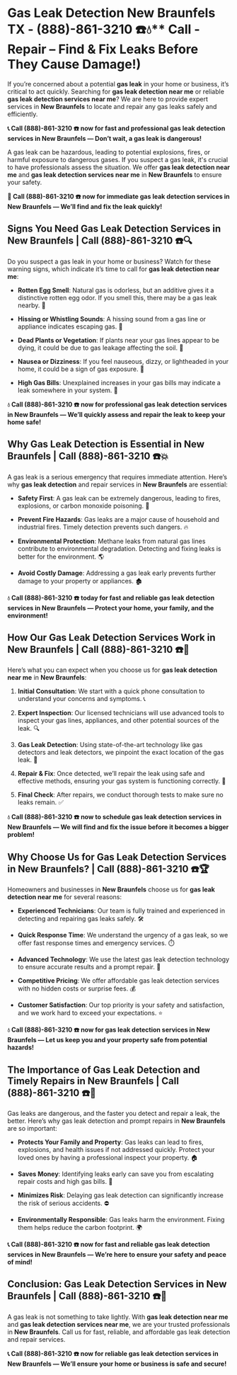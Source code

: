# Gas Leak Detection New Braunfels TX - (888)-861-3210 ☎️💧** Call - Repair – Find & Fix Leaks Before They Cause Damage!)

If you’re concerned about a potential **gas leak** in your home or business, it’s critical to act quickly. Searching for **gas leak detection near me** or reliable **gas leak detection services near me**? We are here to provide expert services in **New Braunfels** to locate and repair any gas leaks safely and efficiently.

**📞 Call (888)-861-3210 ☎️ now for fast and professional gas leak detection services in New Braunfels — Don’t wait, a gas leak is dangerous!**

A gas leak can be hazardous, leading to potential explosions, fires, or harmful exposure to dangerous gases. If you suspect a gas leak, it's crucial to have professionals assess the situation. We offer **gas leak detection near me** and **gas leak detection services near me** in **New Braunfels** to ensure your safety.

**🚨 Call (888)-861-3210 ☎️ now for immediate gas leak detection services in New Braunfels — We’ll find and fix the leak quickly!**

## **Signs You Need Gas Leak Detection Services in New Braunfels | Call (888)-861-3210 ☎️🔍**

Do you suspect a gas leak in your home or business? Watch for these warning signs, which indicate it’s time to call for **gas leak detection near me**:

- **Rotten Egg Smell**: Natural gas is odorless, but an additive gives it a distinctive rotten egg odor. If you smell this, there may be a gas leak nearby. 💨
- **Hissing or Whistling Sounds**: A hissing sound from a gas line or appliance indicates escaping gas. 📣
- **Dead Plants or Vegetation**: If plants near your gas lines appear to be dying, it could be due to gas leakage affecting the soil. 🌱
- **Nausea or Dizziness**: If you feel nauseous, dizzy, or lightheaded in your home, it could be a sign of gas exposure. 🤢
- **High Gas Bills**: Unexplained increases in your gas bills may indicate a leak somewhere in your system. 💸

**💧 Call (888)-861-3210 ☎️ now for professional gas leak detection services in New Braunfels — We’ll quickly assess and repair the leak to keep your home safe!**

## **Why Gas Leak Detection is Essential in New Braunfels | Call (888)-861-3210 ☎️💥**

A gas leak is a serious emergency that requires immediate attention. Here’s why **gas leak detection** and repair services in **New Braunfels** are essential:

- **Safety First**: A gas leak can be extremely dangerous, leading to fires, explosions, or carbon monoxide poisoning. 🛑
- **Prevent Fire Hazards**: Gas leaks are a major cause of household and industrial fires. Timely detection prevents such dangers. 🔥
- **Environmental Protection**: Methane leaks from natural gas lines contribute to environmental degradation. Detecting and fixing leaks is better for the environment. 🌎
- **Avoid Costly Damage**: Addressing a gas leak early prevents further damage to your property or appliances. 🏚️

**💧 Call (888)-861-3210 ☎️ today for fast and reliable gas leak detection services in New Braunfels — Protect your home, your family, and the environment!**

## **How Our Gas Leak Detection Services Work in New Braunfels | Call (888)-861-3210 ☎️🔧**

Here’s what you can expect when you choose us for **gas leak detection near me** in **New Braunfels**:

1. **Initial Consultation**: We start with a quick phone consultation to understand your concerns and symptoms. 📞
2. **Expert Inspection**: Our licensed technicians will use advanced tools to inspect your gas lines, appliances, and other potential sources of the leak. 🔍
3. **Gas Leak Detection**: Using state-of-the-art technology like gas detectors and leak detectors, we pinpoint the exact location of the gas leak. 🔬
4. **Repair & Fix**: Once detected, we’ll repair the leak using safe and effective methods, ensuring your gas system is functioning correctly. 🔧
5. **Final Check**: After repairs, we conduct thorough tests to make sure no leaks remain. ✅

**💧 Call (888)-861-3210 ☎️ now to schedule gas leak detection services in New Braunfels — We will find and fix the issue before it becomes a bigger problem!**

## **Why Choose Us for Gas Leak Detection Services in New Braunfels? | Call (888)-861-3210 ☎️🏆**

Homeowners and businesses in **New Braunfels** choose us for **gas leak detection near me** for several reasons:

- **Experienced Technicians**: Our team is fully trained and experienced in detecting and repairing gas leaks safely. 🛠️
- **Quick Response Time**: We understand the urgency of a gas leak, so we offer fast response times and emergency services. ⏱️
- **Advanced Technology**: We use the latest gas leak detection technology to ensure accurate results and a prompt repair. 🧪
- **Competitive Pricing**: We offer affordable gas leak detection services with no hidden costs or surprise fees. 💰
- **Customer Satisfaction**: Our top priority is your safety and satisfaction, and we work hard to exceed your expectations. ⭐

**💧 Call (888)-861-3210 ☎️ now for gas leak detection services in New Braunfels — Let us keep you and your property safe from potential hazards!**

## **The Importance of Gas Leak Detection and Timely Repairs in New Braunfels | Call (888)-861-3210 ☎️🚨**

Gas leaks are dangerous, and the faster you detect and repair a leak, the better. Here’s why gas leak detection and prompt repairs in **New Braunfels** are so important:

- **Protects Your Family and Property**: Gas leaks can lead to fires, explosions, and health issues if not addressed quickly. Protect your loved ones by having a professional inspect your property. 🏠
- **Saves Money**: Identifying leaks early can save you from escalating repair costs and high gas bills. 💸
- **Minimizes Risk**: Delaying gas leak detection can significantly increase the risk of serious accidents. ⛔
- **Environmentally Responsible**: Gas leaks harm the environment. Fixing them helps reduce the carbon footprint. 🌍

**📞 Call (888)-861-3210 ☎️ now for fast and reliable gas leak detection services in New Braunfels — We’re here to ensure your safety and peace of mind!**

## **Conclusion: Gas Leak Detection Services in New Braunfels | Call (888)-861-3210 ☎️💨**

A gas leak is not something to take lightly. With **gas leak detection near me** and **gas leak detection services near me**, we are your trusted professionals in **New Braunfels**. Call us for fast, reliable, and affordable gas leak detection and repair services.

**📞 Call (888)-861-3210 ☎️ now for reliable gas leak detection services in New Braunfels — We’ll ensure your home or business is safe and secure!**
